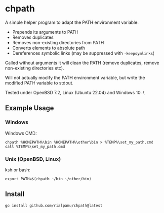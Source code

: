 # chpath

A simple helper program to adapt the PATH environment variable.

- Prepends its arguments to PATH
- Removes duplicates
- Removes non-existing directories from PATH
- Converts elements to absolute path
- Dereferences symbolic links (may be suppressed with `-keepsymlinks`)

Called without arguments it will clean the PATH
(remove duplicates, remove non-existing directories etc).

Will not actually modify the PATH environment variable,
but write the modified PATH variable to stdout.

Tested under OpenBSD 7.2, Linux (Ubuntu 22.04) and Windows 10. \


## Example Usage

### Windows

Windows CMD:

    chpath %HOMEPATH%\bin %HOMEPATH%\other\bin > %TEMP%\set_my_path.cmd
    call %TEMP%\set_my_path.cmd

### Unix (OpenBSD, Linux)

ksh or bash:

    export PATH=$(chpath ~/bin ~/other/bin)

## Install

    go install github.com/rialpamu/chpath@latest

